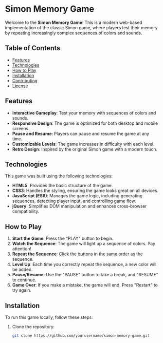 # Simon Memory Game

Welcome to the **Simon Memory Game**! This is a modern web-based implementation of the classic Simon game, where players test their memory by repeating increasingly complex sequences of colors and sounds.

## Table of Contents
- [Features](#features)
- [Technologies](#technologies)
- [How to Play](#how-to-play)
- [Installation](#installation)
- [Contributing](#contributing)
- [License](#license)

## Features

- **Interactive Gameplay**: Test your memory with sequences of colors and sounds.
- **Responsive Design**: The game is optimized for both desktop and mobile screens.
- **Pause and Resume**: Players can pause and resume the game at any time.
- **Customizable Levels**: The game increases in difficulty with each level.
- **Retro Design**: Inspired by the original Simon game with a modern touch.

## Technologies

This game was built using the following technologies:

- **HTML5**: Provides the basic structure of the game.
- **CSS3**: Handles the styling, ensuring the game looks great on all devices.
- **JavaScript (ES6)**: Manages the game logic, including generating sequences, detecting player input, and controlling game flow.
- **jQuery**: Simplifies DOM manipulation and enhances cross-browser compatibility.

## How to Play

1. **Start the Game**: Press the "PLAY" button to begin.
2. **Watch the Sequence**: The game will light up a sequence of colors. Pay attention!
3. **Repeat the Sequence**: Click the buttons in the same order as the sequence.
4. **Level Up**: Each time you correctly repeat the sequence, a new color will be added.
5. **Pause/Resume**: Use the "PAUSE" button to take a break, and "RESUME" to continue.
6. **Game Over**: If you make a mistake, the game will end. Press "Restart" to try again.

## Installation

To run this game locally, follow these steps:

1. Clone the repository:
   ```bash
   git clone https://github.com/yourusername/simon-memory-game.git
